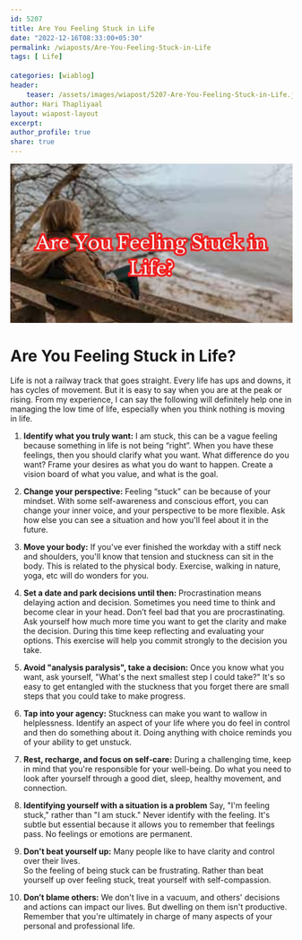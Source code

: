 ```yaml
---     
id: 5207  
title: Are You Feeling Stuck in Life    
date: "2022-12-16T08:33:00+05:30"    
permalink: /wiaposts/Are-You-Feeling-Stuck-in-Life    
tags: [ Life]     
    
categories: [wiablog] 
header:    
    teaser: /assets/images/wiapost/5207-Are-You-Feeling-Stuck-in-Life.jpg    
author: Hari Thapliyaal     
layout: wiapost-layout
excerpt:   
author_profile: true     
share: true     
---    
```

    
![Classical Literature](/assets/images/wiapost/5207-Are-You-Feeling-Stuck-in-Life.jpg)         
    
# Are You Feeling Stuck in Life?    
    
Life is not a railway track that goes straight. Every life has ups and downs, it has cycles of movement. But it is easy to say when you are at the peak or rising. From my experience, I can say the following will definitely help one in managing the low time of life, especially when you think nothing is moving in life.    
    
1. **Identify what you truly want:** I am stuck, this can be a vague feeling because something in life is not being “right”. When you have these feelings, then you should clarify what you want. What difference do you want? Frame your desires as what you do want to happen. Create a vision board of what you value, and what is the goal.    
    
2. **Change your perspective:** Feeling “stuck” can be because of your mindset. With some self-awareness and conscious effort, you can change your inner voice, and your perspective to be more flexible. Ask how else you can see a situation and how you'll feel about it in the future.    
    
 3. **Move your body:** If you've ever finished the workday with a stiff neck and shoulders, you'll know that tension and stuckness can sit in the body. This is related to the physical body. Exercise, walking in nature, yoga, etc will do wonders for you.    
    
4. **Set a date and park decisions until then:** Procrastination means delaying action and decision. Sometimes you need time to think and become clear in your head. Don’t feel bad that you are procrastinating. Ask yourself how much more time you want to get the clarity and make the decision. During this time keep reflecting and evaluating your options. This exercise will help you commit strongly to the decision you take.    
    
5. **Avoid "analysis paralysis", take a decision:** Once you know what you want, ask yourself, "What's the next smallest step I could take?" It's so easy to get entangled with the stuckness that you forget there are small steps that you could take to make progress.    
    
6. **Tap into your agency:** Stuckness can make you want to wallow in helplessness. Identify an aspect of your life where you do feel in control and then do something about it. Doing anything with choice reminds you of your ability to get unstuck.    
    
7. **Rest, recharge, and focus on self-care:** During a challenging time, keep in mind that you're responsible for your well-being. Do what you need to look after yourself through a good diet, sleep, healthy movement, and connection.    
    
 8. **Identifying yourself with a situation is a problem** Say, "I'm feeling stuck," rather than "I am stuck."  Never identify with the feeling. It's subtle but essential because it allows you to remember that feelings pass. No feelings or emotions are permanent.    
    
9. **Don't beat yourself up:** Many people like to have clarity and control over their lives.     
So the feeling of being stuck can be frustrating. Rather than beat yourself up over feeling stuck, treat yourself with self-compassion.    
    
 10. **Don’t blame others:** We don't live in a vacuum, and others' decisions and actions can impact our lives. But dwelling on them isn't productive. Remember that you're ultimately in charge of many aspects of your personal and professional life.    
